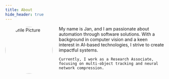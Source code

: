```yaml
---
title: About
hide_header: true
---
```


<div style="display: flex; align-items: center;">
  <img src="{{ site.baseurl }}/assets/images/profile_picture.jpg" alt="Profile Picture" style="border-radius: 50%; width: 150px; margin-right: 20px;" />
  <div>
    My name is Jan, and I am passionate about automation through software solutions. With a background in computer vision and a keen interest in AI-based technologies, I strive to create impactful systems.

    Currently, I work as a Research Associate, focusing on multi-object tracking and neural network compression.
  </div>
</div>